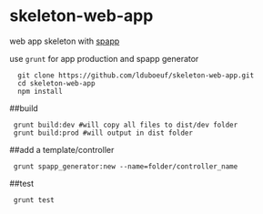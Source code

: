 # skeleton-web-app
 web app skeleton with [spapp](https://github.com/c-smile/spapp)

 use `grunt` for app production and spapp generator
```shell
  git clone https://github.com/lduboeuf/skeleton-web-app.git
  cd skeleton-web-app
  npm install
```

  ##build
  ```shell
   grunt build:dev #will copy all files to dist/dev folder
   grunt build:prod #will output in dist folder
  ```


 ##add a template/controller

 ```shell
  grunt spapp_generator:new --name=folder/controller_name

 ```

 ##test
 ```shell
  grunt test
 ```
